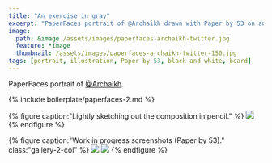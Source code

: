 ```yaml
---
title: "An exercise in gray"
excerpt: "PaperFaces portrait of @Archaikh drawn with Paper by 53 on an iPad."
image: 
  path: &image /assets/images/paperfaces-archaikh-twitter.jpg 
  feature: *image
  thumbnail: /assets/images/paperfaces-archaikh-twitter-150.jpg
tags: [portrait, illustration, Paper by 53, black and white, beard]
---
```


PaperFaces portrait of [@Archaikh](https://twitter.com/Archaikh).

{% include boilerplate/paperfaces-2.md %}

{% figure caption:"Lightly sketching out the composition in pencil." %}
[![](/assets/images/paperfaces-archaikh-process-1-750.jpg)](/assets/images/paperfaces-archaikh-process-1-lg.jpg)
{% endfigure %}

{% figure caption:"Work in progress screenshots (Paper by 53)." class:"gallery-2-col" %}
[![](/assets/images/paperfaces-archaikh-process-2-600.jpg)](/assets/images/paperfaces-archaikh-process-2-lg.jpg)
[![](/assets/images/paperfaces-archaikh-process-3-600.jpg)](/assets/images/paperfaces-archaikh-process-3-lg.jpg)
{% endfigure %}
